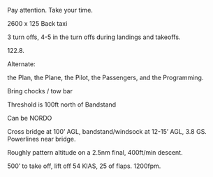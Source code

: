 Pay attention. Take your time.

2600 x 125
Back taxi

3 turn offs, 4-5 in the turn offs during landings and takeoffs. 

122.8.

Alternate:

the Plan, the Plane, the Pilot, the Passengers, and the Programming.



Bring chocks / tow bar

Threshold is 100ft north of Bandstand

Can be NORDO

Cross bridge at 100’ AGL, bandstand/windsock at 12-15’ AGL, 3.8 GS. Powerlines near bridge.

Roughly pattern altitude  on a 2.5nm final, 400ft/min descent.

500’ to take off, lift off 54 KIAS, 25 of flaps. 1200fpm.
